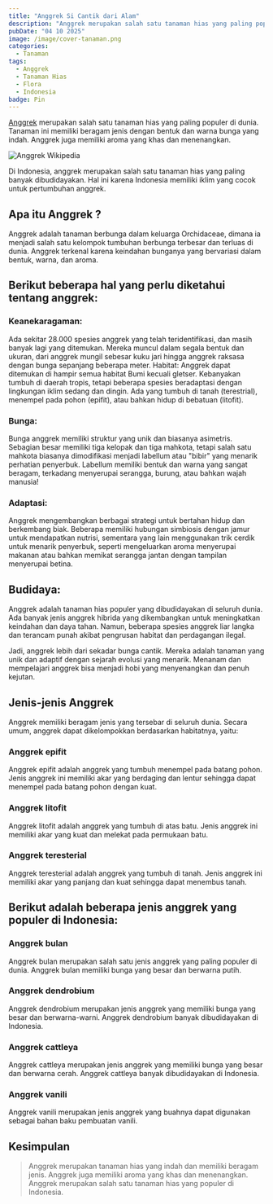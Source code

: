 ```yaml
---
title: "Anggrek Si Cantik dari Alam"
description: "Anggrek merupakan salah satu tanaman hias yang paling populer di dunia. Tanaman ini memiliki beragam jenis dengan bentuk dan warna bunga yang indah. Anggrek juga memiliki aroma yang khas dan menenangkan."
pubDate: "04 10 2025"
image: /image/cover-tanaman.png
categories:
  - Tanaman
tags:
  - Anggrek
  - Tanaman Hias
  - Flora
  - Indonesia
badge: Pin
---
```


[Anggrek](https://id.m.wikipedia.org/wiki/Orchidaceae) merupakan salah satu tanaman hias yang paling populer di dunia. Tanaman ini memiliki beragam jenis dengan bentuk dan warna bunga yang indah. Anggrek juga memiliki aroma yang khas dan menenangkan.

![Anggrek Wikipedia](https://upload.wikimedia.org/wikipedia/commons/thumb/2/2a/White_orchid_in_Clara_bog._03.jpg/960px-White_orchid_in_Clara_bog._03.jpg)

Di Indonesia, anggrek merupakan salah satu tanaman hias yang paling banyak dibudidayakan. Hal ini karena Indonesia memiliki iklim yang cocok untuk pertumbuhan anggrek.


## Apa itu Anggrek ?

Anggrek adalah tanaman berbunga dalam keluarga Orchidaceae,  dimana ia menjadi salah satu kelompok tumbuhan berbunga terbesar dan terluas di dunia. Anggrek terkenal karena keindahan bunganya yang bervariasi dalam bentuk, warna, dan aroma. 

## Berikut beberapa hal yang perlu diketahui tentang anggrek:

### Keanekaragaman:

Ada sekitar 28.000 spesies anggrek yang telah teridentifikasi, dan masih banyak lagi yang ditemukan. Mereka muncul dalam segala bentuk dan ukuran, dari anggrek mungil sebesar kuku jari hingga anggrek raksasa dengan bunga sepanjang beberapa meter.
Habitat: Anggrek dapat ditemukan di hampir semua habitat Bumi kecuali gletser. Kebanyakan tumbuh di daerah tropis, tetapi beberapa spesies beradaptasi dengan lingkungan iklim sedang dan dingin. Ada yang tumbuh di tanah (terestrial), menempel pada pohon (epifit), atau bahkan hidup di bebatuan (litofit).

### Bunga:

Bunga anggrek memiliki struktur yang unik dan biasanya asimetris. Sebagian besar memiliki tiga kelopak dan tiga mahkota, tetapi salah satu mahkota biasanya dimodifikasi menjadi labellum atau "bibir" yang menarik perhatian penyerbuk. Labellum memiliki bentuk dan warna yang sangat beragam, terkadang menyerupai serangga, burung, atau bahkan wajah manusia!

### Adaptasi:

Anggrek mengembangkan berbagai strategi untuk bertahan hidup dan berkembang biak. Beberapa memiliki hubungan simbiosis dengan jamur untuk mendapatkan nutrisi, sementara yang lain menggunakan trik cerdik untuk menarik penyerbuk, seperti mengeluarkan aroma menyerupai makanan atau bahkan memikat serangga jantan dengan tampilan menyerupai betina.

## Budidaya:

Anggrek adalah tanaman hias populer yang dibudidayakan di seluruh dunia. Ada banyak jenis anggrek hibrida yang dikembangkan untuk meningkatkan keindahan dan daya tahan. Namun, beberapa spesies anggrek liar langka dan terancam punah akibat pengrusan habitat dan perdagangan ilegal.

Jadi, anggrek lebih dari sekadar bunga cantik. Mereka adalah tanaman yang unik dan adaptif dengan sejarah evolusi yang menarik. Menanam dan mempelajari anggrek bisa menjadi hobi yang menyenangkan dan penuh kejutan.

## Jenis-jenis Anggrek

Anggrek memiliki beragam jenis yang tersebar di seluruh dunia. Secara umum, anggrek dapat dikelompokkan berdasarkan habitatnya, yaitu:

### Anggrek epifit

Anggrek epifit adalah anggrek yang tumbuh menempel pada batang pohon. Jenis anggrek ini memiliki akar yang berdaging dan lentur sehingga dapat menempel pada batang pohon dengan kuat.

### Anggrek litofit

Anggrek litofit adalah anggrek yang tumbuh di atas batu. Jenis anggrek ini memiliki akar yang kuat dan melekat pada permukaan batu.

### Anggrek teresterial

Anggrek teresterial adalah anggrek yang tumbuh di tanah. Jenis anggrek ini memiliki akar yang panjang dan kuat sehingga dapat menembus tanah.

## Berikut adalah beberapa jenis anggrek yang populer di Indonesia:

### Anggrek bulan

Anggrek bulan merupakan salah satu jenis anggrek yang paling populer di dunia. Anggrek bulan memiliki bunga yang besar dan berwarna putih.

### Anggrek dendrobium

Anggrek dendrobium merupakan jenis anggrek yang memiliki bunga yang besar dan berwarna-warni. Anggrek dendrobium banyak dibudidayakan di Indonesia.

### Anggrek cattleya

Anggrek cattleya merupakan jenis anggrek yang memiliki bunga yang besar dan berwarna cerah. Anggrek cattleya banyak dibudidayakan di Indonesia.

### Anggrek vanili

Anggrek vanili merupakan jenis anggrek yang buahnya dapat digunakan sebagai bahan baku pembuatan vanili.

## Kesimpulan

> Anggrek merupakan tanaman hias yang indah dan memiliki beragam jenis. Anggrek juga memiliki aroma yang khas dan menenangkan. Anggrek merupakan salah satu tanaman hias yang populer di Indonesia.